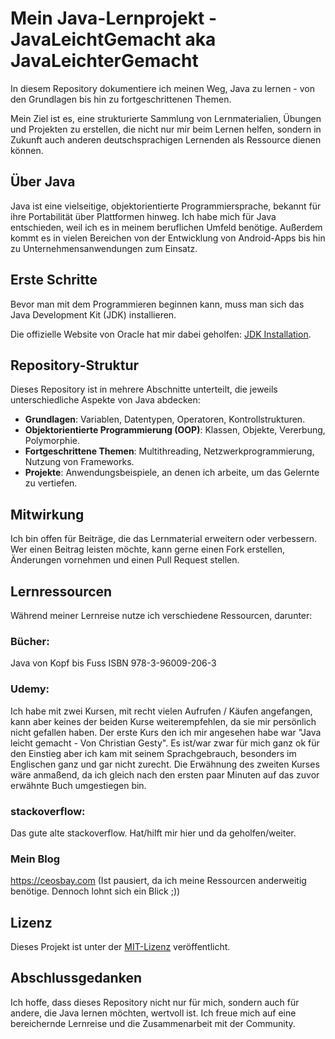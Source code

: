 # Mein Java-Lernprojekt - JavaLeichtGemacht aka JavaLeichterGemacht

In diesem Repository dokumentiere ich meinen Weg, Java zu lernen - von den Grundlagen bis hin zu fortgeschrittenen Themen.

Mein Ziel ist es, eine strukturierte Sammlung von Lernmaterialien, Übungen und Projekten zu erstellen, die nicht nur mir beim Lernen helfen, sondern in Zukunft auch anderen deutschsprachigen Lernenden als Ressource dienen können.

## Über Java

Java ist eine vielseitige, objektorientierte Programmiersprache, bekannt für ihre Portabilität über Plattformen hinweg. Ich habe mich für Java entschieden, weil ich es in meinem beruflichen Umfeld benötige.
Außerdem kommt es in vielen Bereichen von der Entwicklung von Android-Apps bis hin zu Unternehmensanwendungen zum Einsatz.

## Erste Schritte

Bevor man mit dem Programmieren beginnen kann, muss man sich das Java Development Kit (JDK) installieren. 

Die offizielle Website von Oracle hat mir dabei geholfen: [JDK Installation](https://www.oracle.com/java/technologies/javase-jdk15-downloads.html).

## Repository-Struktur

Dieses Repository ist in mehrere Abschnitte unterteilt, die jeweils unterschiedliche Aspekte von Java abdecken:

- **Grundlagen**: Variablen, Datentypen, Operatoren, Kontrollstrukturen.
- **Objektorientierte Programmierung (OOP)**: Klassen, Objekte, Vererbung, Polymorphie.
- **Fortgeschrittene Themen**: Multithreading, Netzwerkprogrammierung, Nutzung von Frameworks.
- **Projekte**: Anwendungsbeispiele, an denen ich arbeite, um das Gelernte zu vertiefen.

## Mitwirkung

Ich bin offen für Beiträge, die das Lernmaterial erweitern oder verbessern. Wer einen Beitrag leisten möchte, kann gerne einen Fork erstellen, Änderungen vornehmen und einen Pull Request stellen.

## Lernressourcen

Während meiner Lernreise nutze ich verschiedene Ressourcen, darunter:

### Bücher:
Java von Kopf bis Fuss ISBN 978-3-96009-206-3

### Udemy:
Ich habe mit zwei Kursen, mit recht vielen Aufrufen / Käufen angefangen, kann aber keines der beiden Kurse weiterempfehlen, da sie mir persönlich nicht gefallen haben.
Der erste Kurs den ich mir angesehen habe war "Java leicht gemacht - Von Christian Gesty". Es ist/war zwar für mich ganz ok für den Einstieg aber ich kam mit seinem Sprachgebrauch, besonders im Englischen ganz und gar nicht zurecht.
Die Erwähnung des zweiten Kurses wäre anmaßend, da ich gleich nach den ersten paar Minuten auf das zuvor erwähnte Buch umgestiegen bin.

### stackoverflow:
Das gute alte stackoverflow. Hat/hilft mir hier und da geholfen/weiter. 

### Mein Blog

https://ceosbay.com (Ist pausiert, da ich meine Ressourcen anderweitig benötige. Dennoch lohnt sich ein Blick ;)) 

## Lizenz

Dieses Projekt ist unter der [MIT-Lizenz]([url](https://github.com/coezbay/JavaLeichtGemacht/blob/master/src/main/java/LICENSE/LICENSE.txt)) veröffentlicht.

## Abschlussgedanken

Ich hoffe, dass dieses Repository nicht nur für mich, sondern auch für andere, die Java lernen möchten, wertvoll ist. Ich freue mich auf eine bereichernde Lernreise und die Zusammenarbeit mit der Community.
